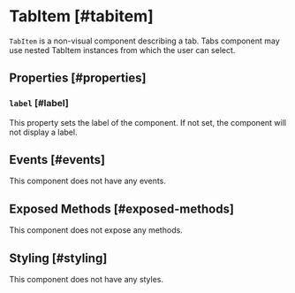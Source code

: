 # TabItem [#tabitem]

`TabItem` is a non-visual component describing a tab. Tabs component may use nested TabItem instances from which the user can select.

## Properties [#properties]

### `label` [#label]

This property sets the label of the component.  If not set, the component will not display a label.

## Events [#events]

This component does not have any events.

## Exposed Methods [#exposed-methods]

This component does not expose any methods.

## Styling [#styling]

This component does not have any styles.
